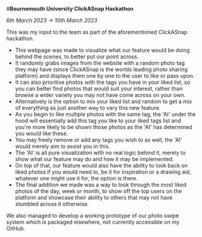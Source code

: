 #**Bournemouth University ClickASnap Hackathon**

_6th March 2023 -> 10th March 2023_

This was my input to the team as part of the aforementioned ClickASnap hackathon.
- This webpage was made to visualize what our feature would be doing behind the scenes, to better put our point across.
- It randomly grabs images from the website with a random photo tag they may have (since ClickASnap is the worlds leading photo sharing platform) and displays them one by one to the user to like or pass upon.
- It can also prioritise photos with the tags you have in your liked list, so you can better find photos that would suit your interest, rather than browse a wider variety you may not have come across on your own.
- Alternatively is the option to mix your liked list and random to get a mix of everything as just another way to vary this new feature.
- As you begin to like multiple photos with the same tag, the 'AI' under the hood will essentially add this tag you like to your liked tags list and you're more likely to be shown those photos as the 'AI' has determined you would like these.
- You may freely remove or add any tags you wish to as well, the 'AI' would merely aim to assist you in this.
- The 'AI' is all pure visualization with no real logic behind it, merely to show what our feature may do and how it may be implemented.
- On top of that, our feature would also have the ability to look back on liked photos if you would need to, be it for inspiration or a drawing aid, whatever one might use it for, the option is there.
- The final addition we made was a way to look through the most liked photos of the day, week or month, to show off the top users on the platform and showcase their ability to others that may not have stumbled across it otherwise.

We also managed to develop a working prototype of our photo swipe system which is packaged elsewhere, not currently accessible on my GitHub.
